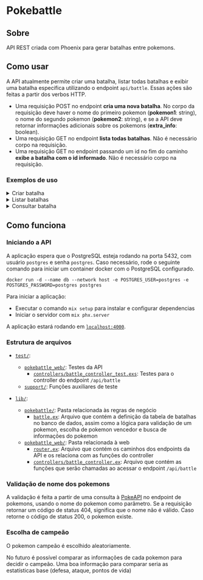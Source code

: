 # Pokebattle

## Sobre

API REST criada com Phoenix para gerar batalhas entre pokemons. 

## Como usar

A API atualmente permite criar uma batalha, listar todas batalhas e exibir uma batalha especifica utilizando o endpoint `api/battle`. Essas ações são feitas a partir dos verbos HTTP.

- Uma requisição POST no endpoint **cria uma nova batalha**. No corpo da requisição deve haver o nome do primeiro pokemon (**pokemon1**: string), o nome do segundo pokemon (**pokemon2**: string), e se a API deve retornar informações adicionais sobre os pokemons (**extra_info**: boolean).
- Uma requisição GET no endpoint **lista todas batalhas**. Não é necessário corpo na requisição.
- Uma requisição GET no endpoint passando um id no fim do caminho **exibe a batalha com o id informado**. Não é necessário corpo na requisição.

### Exemplos de uso

<details>

<summary>Criar batalha</summary>
POST em `/api/battle`

Corpo da requisição:
```json
{
  "pokemon1": "ditto",
  "pokemon2": "bulbasaur",
  "extra_info": false,
}
```

Corpo da resposta:
```json
{
  "id": 1,
  "pokemon1": "ditto",
  "pokemon2": "bulbasaur",
  "winner": "bulbasaur"
}
```
</details>

<details>
<summary>Listar batalhas</summary>

GET em `/api/battle`

Corpo da resposta:
```json
[
  {
    "id": 1,
    "pokemon1": {
      "name": "ditto",
      "stats": [...]
      ...
    },
    "pokemon2": {
      "name": "bulbasaur",
      "stats": [...]
      ...
    },
    "winner": "bulbasaur",
  },
  {
    "id": 2,
    "pokemon1": {
      "name": "charmander",
      "stats": [...],
      ...
    },
    "pokemon2": {
      "name": "gyarados",
      "stats": [...],
      ...
    },
    "winner": "charmander",
  }
]
```
</details>

<details>
<summary>Consultar batalha</summary>

GET em `/api/battle/1`

Corpo da resposta:
```json
{
  "id": 1,
  "pokemon1": {
    "name": "ditto",
    "stats": [...]
    ...
  },
  "pokemon2": {
    "name": "bulbasaur",
    "stats": [...]
    ...
  },
  "winner": "bulbasaur",
}
```
</details>

## Como funciona

### Iniciando a API

A aplicação espera que o PostgreSQL esteja rodando na porta 5432, com usuário `postgres` e senha `postgres`. Caso necessário, rode o seguinte comando para iniciar um container docker com o PostgreSQL configurado.

```console
docker run -d --name db --network host -e POSTGRES_USER=postgres -e POSTGRES_PASSWORD=postgres postgres
```

Para iniciar a aplicação:
* Executar o comando `mix setup` para instalar e configurar dependencias
* Iniciar o servidor com `mix phx.server`

A aplicação estará rodando em [`localhost:4000`](http://localhost:4000).

### Estrutura de arquivos

- [`test/`](/test/):
  - [`pokebattle_web/`](/test/pokebattle_web/): Testes da API
    - [`controllers/battle_controller_test.exs`](/test/pokebattle_web/controllers/battle_controller_test.exs): Testes para o controller do endpoint `/api/battle`
  - [`support/`](/test/support/): Funções auxiliares de teste

- [`lib/`](/lib/):
  - [`pokebattle/`](/lib/pokebattle/): Pasta relacionada às regras de negócio
    - [`battle.ex`](/lib/pokebattle/battle.ex): Arquivo que contém a definição da tabela de batalhas no banco de dados, assim como a lógica para validação de um pokemon, escolha de pokemon vencedor e busca de informações do pokemon
  - [`pokebattle_web/`](/lib/pokebattle_web/): Pasta relacionada à web
    - [`router.ex`](/lib/pokebattle_web/router.ex): Arquivo que contém os caminhos dos endpoints da API e os relaciona com as funções do controller
    - [`controllers/battle_controller.ex`](/lib/pokebattle_web/controllers/battle_controller.ex): Arquivo que contém as funções que serão chamadas ao acessar o endpoint `/api/battle`

### Validação de nome dos pokemons

A validação é feita a partir de uma consulta à [PokeAPI](https://pokeapi.co/) no endpoint de pokemons, usando o nome do pokemon como parâmetro. Se a requisição retornar um código de status 404, significa que o nome não é válido. Caso retorne o código de status 200, o pokemon existe.

### Escolha de campeão

O pokemon campeão é escolhido aleatoriamente.

No futuro é possível comparar as informações de cada pokemon para decidir o campeão. Uma boa informação para comparar seria as estatísticas base (defesa, ataque, pontos de vida) 
